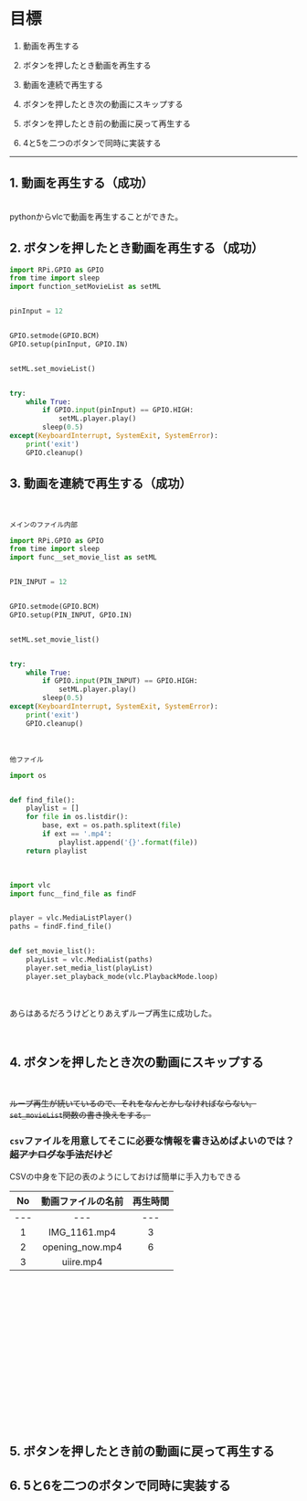 # 目標

1. 動画を再生する

2. ボタンを押したとき動画を再生する

3. 動画を連続で再生する

4. ボタンを押したとき次の動画にスキップする

5. ボタンを押したとき前の動画に戻って再生する

6. 4と5を二つのボタンで同時に実装する


***

## 1. 動画を再生する（成功）

<br>
pythonからvlcで動画を再生することができた。

<br>

## 2. ボタンを押したとき動画を再生する（成功）
```Python
import RPi.GPIO as GPIO
from time import sleep
import function_setMovieList as setML


pinInput = 12


GPIO.setmode(GPIO.BCM)
GPIO.setup(pinInput, GPIO.IN)


setML.set_movieList()


try:
    while True:
        if GPIO.input(pinInput) == GPIO.HIGH:
            setML.player.play()
        sleep(0.5)
except(KeyboardInterrupt, SystemExit, SystemError):
    print('exit')
    GPIO.cleanup()
```

## 3. 動画を連続で再生する（成功）

<br>

`メインのファイル内部`
```Python
import RPi.GPIO as GPIO
from time import sleep
import func__set_movie_list as setML


PIN_INPUT = 12


GPIO.setmode(GPIO.BCM)
GPIO.setup(PIN_INPUT, GPIO.IN)


setML.set_movie_list()


try:
    while True:
        if GPIO.input(PIN_INPUT) == GPIO.HIGH:
            setML.player.play()
        sleep(0.5)
except(KeyboardInterrupt, SystemExit, SystemError):
    print('exit')
    GPIO.cleanup()
```

<br>

`他ファイル`

```python
import os


def find_file():
    playlist = []
    for file in os.listdir():
        base, ext = os.path.splitext(file)
        if ext == '.mp4':
            playlist.append('{}'.format(file))
    return playlist
```
<br>


```Python
import vlc
import func__find_file as findF


player = vlc.MediaListPlayer()
paths = findF.find_file()


def set_movie_list():
    playList = vlc.MediaList(paths)
    player.set_media_list(playList)
    player.set_playback_mode(vlc.PlaybackMode.loop)

```

<br>

あらはあるだろうけどとりあえずループ再生に成功した。

<br>

## 4. ボタンを押したとき次の動画にスキップする
<br>

~~ループ再生が続いているので、それをなんとかしなければならない。<br>
`set_movieList`関数の書き換えをする。~~
<br>

### `csv`ファイルを用意してそこに必要な情報を書き込めばよいのでは？ ~~超アナログな手法だけど~~

CSVの中身を下記の表のようにしておけば簡単に手入力もできる


|No|動画ファイルの名前 |再生時間|
|:-:|:-:|:-:|
|---|---|---|
|1 |IMG_1161.mp4   |3 |
|2 |opening_now.mp4|6 |
|3 |uiire.mp4      |  |




















<br><br><br><br><br><br><br><br><br><br><br><br><br><br><br>




## 5. ボタンを押したとき前の動画に戻って再生する

## 6. 5と6を二つのボタンで同時に実装する
